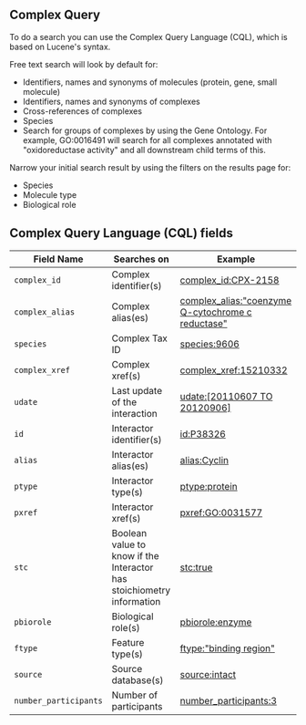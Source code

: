 ## Complex Query

To do a search you can use the Complex Query Language (CQL), which is based on Lucene's syntax.

Free text search will look by default for:
- Identifiers, names and synonyms of molecules (protein, gene, small molecule)
- Identifiers, names and synonyms of complexes
- Cross-references of complexes
- Species
- Search for groups of complexes by using the Gene Ontology. For example, GO:0016491 will search for all complexes annotated with "oxidoreductase activity" and all downstream child terms of this.

Narrow your initial search result by using the filters on the results page for:
- Species
- Molecule type
- Biological role

## Complex Query Language (CQL) fields

|Field Name            | Searches on                    | Example  |
|----------------------|--------------------------------|----------|
|`complex_id`          | Complex identifier(s)          |[complex_id:CPX-2158](https://complex-portal.github.io/complex-portal-view/complex/search?query=complex_id:CPX-2158 "Search by complex ac")|
|`complex_alias`       | Complex alias(es)              |[complex_alias:"coenzyme Q-cytochrome c reductase"](https://complex-portal.github.io/complex-portal-view/complex/search?query=complex_alias:&quot;coenzyme+Q-cytochrome+c+reductase&quot;)|
|`species`             | Complex Tax ID                 |[species:9606](https://complex-portal.github.io/complex-portal-view/complex/search?query=species:9606)|
|`complex_xref`        | Complex xref(s)                |[complex_xref:15210332](https://complex-portal.github.io/complex-portal-view/complex/search?query=complex_xref:15210332)|
|`udate`               | Last update of the interaction |[udate:\[20110607 TO 20120906\]](https://complex-portal.github.io/complex-portal-view/complex/search?query=udate:[20110607+TO+20120906])|
|`id`                  | Interactor identifier(s)       |[id:P38326](https://complex-portal.github.io/complex-portal-view/complex/search?query=id:P38326)|
|`alias`               | Interactor alias(es)           |[alias:Cyclin](https://complex-portal.github.io/complex-portal-view/complex/search?query=alias:Cyclin)|
|`ptype`               | Interactor type(s)             |[ptype:protein](https://complex-portal.github.io/complex-portal-view/complex/search?query=ptype:protein)|
|`pxref`               | Interactor xref(s)             |[pxref:GO:0031577](https://complex-portal.github.io/complex-portal-view/complex/search?query=pxref:GO:0031577)|
|`stc`                 | Boolean value to know if the Interactor has stoichiometry information|[stc:true](https://complex-portal.github.io/complex-portal-view/complex/search?query=stc:true)|
|`pbiorole`            | Biological role(s)             |[pbiorole:enzyme](https://complex-portal.github.io/complex-portal-view/complex/search?query=pbiorole:enzyme)|
|`ftype`               | Feature type(s)                |[ftype:"binding region"](https://complex-portal.github.io/complex-portal-view/complex/search?query=ftype:&quot;binding+region&quot;)|
|`source`              | Source database(s)             |[source:intact](https://complex-portal.github.io/complex-portal-view/complex/search?query=source:intact)|
|`number_participants` | Number of participants         |[number_participants:3](https://complex-portal.github.io/complex-portal-view/complex/search?query=number_participants:3)|
